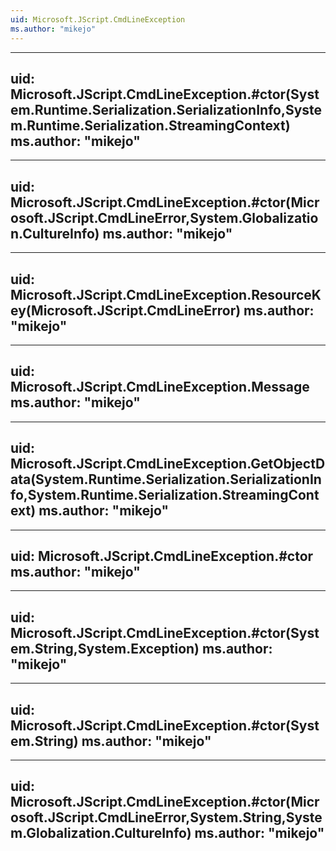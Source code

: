 ```yaml
---
uid: Microsoft.JScript.CmdLineException
ms.author: "mikejo"
---
```


---
uid: Microsoft.JScript.CmdLineException.#ctor(System.Runtime.Serialization.SerializationInfo,System.Runtime.Serialization.StreamingContext)
ms.author: "mikejo"
---

---
uid: Microsoft.JScript.CmdLineException.#ctor(Microsoft.JScript.CmdLineError,System.Globalization.CultureInfo)
ms.author: "mikejo"
---

---
uid: Microsoft.JScript.CmdLineException.ResourceKey(Microsoft.JScript.CmdLineError)
ms.author: "mikejo"
---

---
uid: Microsoft.JScript.CmdLineException.Message
ms.author: "mikejo"
---

---
uid: Microsoft.JScript.CmdLineException.GetObjectData(System.Runtime.Serialization.SerializationInfo,System.Runtime.Serialization.StreamingContext)
ms.author: "mikejo"
---

---
uid: Microsoft.JScript.CmdLineException.#ctor
ms.author: "mikejo"
---

---
uid: Microsoft.JScript.CmdLineException.#ctor(System.String,System.Exception)
ms.author: "mikejo"
---

---
uid: Microsoft.JScript.CmdLineException.#ctor(System.String)
ms.author: "mikejo"
---

---
uid: Microsoft.JScript.CmdLineException.#ctor(Microsoft.JScript.CmdLineError,System.String,System.Globalization.CultureInfo)
ms.author: "mikejo"
---

